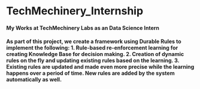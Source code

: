 # TechMechinery_Internship
<h4>My Works at TechMechinery Labs as an Data Science Intern</h4>

<h4>As part of this project, we create a framework using Durable Rules to implement the following:
1. Rule-based re-enforcement learning for creating Knowledge Base for decision making.
2. Creation of dynamic rules on the fly and updating existing rules based on the learning.
3. Existing rules are updated and made even more precise while the learning happens over a period of time. New rules are added by the system automatically as well.
</h4>
